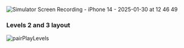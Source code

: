 ![Simulator Screen Recording - iPhone 14 - 2025-01-30 at 12 46 49](https://github.com/user-attachments/assets/bbf64342-1d60-4526-b5b8-3998fbad8ed3)  


### Levels 2 and 3 layout

![pairPlayLevels](https://github.com/user-attachments/assets/ad373e22-f7d7-4738-b0b6-80de9f6a238d)
